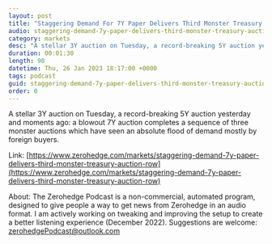 ```yaml
---
layout: post
title: "Staggering Demand For 7Y Paper Delivers Third Monster Treasury Auction In A Row"
audio: staggering-demand-7y-paper-delivers-third-monster-treasury-auction-row-0
category: markets
desc: "A stellar 3Y auction on Tuesday, a record-breaking 5Y auction yesterday and moments ago: a blowout 7Y auction completes a sequence of three monster auctions which have seen an absolute flood of demand mostly by foreign buyers."
duration: 00:01:30
length: 90
datetime: Thu, 26 Jan 2023 18:17:00 +0000
tags: podcast
guid: staggering-demand-7y-paper-delivers-third-monster-treasury-auction-row-0
order: 0
---
```

A stellar 3Y auction on Tuesday, a record-breaking 5Y auction yesterday and moments ago: a blowout 7Y auction completes a sequence of three monster auctions which have seen an absolute flood of demand mostly by foreign buyers.

Link: [https://www.zerohedge.com/markets/staggering-demand-7y-paper-delivers-third-monster-treasury-auction-row](https://www.zerohedge.com/markets/staggering-demand-7y-paper-delivers-third-monster-treasury-auction-row)

About: The Zerohedge Podcast is a non-commercial, automated program, designed to give people a way to get news from Zerohedge in an audio format.  I am actively working on tweaking and improving the setup to create a better listening experience (December 2022).  Suggestions are welcome: [zerohedgePodcast@outlook.com](mailto:zerohedgePodcast@outlook.com)